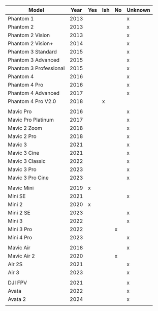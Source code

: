 | Model                  | Year | Yes | Ish | No | Unknown |
|------------------------|------|-----|-----|----|---------|
| Phantom 1              | 2013 |     |     |    |    x    |
| Phantom 2              | 2013 |     |     |    |    x    |
| Phantom 2 Vision       | 2013 |     |     |    |    x    |
| Phantom 2 Vision+      | 2014 |     |     |    |    x    |
| Phantom 3 Standard     | 2015 |     |     |    |    x    |
| Phantom 3 Advanced     | 2015 |     |     |    |    x    |
| Phantom 3 Professional | 2015 |     |     |    |    x    |
| Phantom 4              | 2016 |     |     |    |    x    |
| Phantom 4 Pro          | 2016 |     |     |    |    x    |
| Phantom 4 Advanced     | 2017 |     |     |    |    x    |
| Phantom 4 Pro V2.0     | 2018 |     |  x  |    |         |
|                        |      |     |     |    |         |
| Mavic Pro              | 2016 |     |     |    |    x    |
| Mavic Pro Platinum     | 2017 |     |     |    |    x    |
| Mavic 2 Zoom           | 2018 |     |     |    |    x    |
| Mavic 2 Pro            | 2018 |     |     |    |    x    |
| Mavic 3                | 2021 |     |     |    |    x    |
| Mavic 3 Cine           | 2021 |     |     |    |    x    |
| Mavic 3 Classic        | 2022 |     |     |    |    x    |
| Mavic 3 Pro            | 2023 |     |     |    |    x    |
| Mavic 3 Pro Cine       | 2023 |     |     |    |    x    |
|                        |      |     |     |    |         |
| Mavic Mini             | 2019 |  x  |     |    |         |
| Mini SE                | 2021 |     |     |    |    x    |
| Mini 2                 | 2020 |  x  |     |    |         |
| Mini 2 SE              | 2023 |     |     |    |    x    |
| Mini 3                 | 2022 |     |     |    |    x    |
| Mini 3 Pro             | 2022 |     |     |  x |         |
| Mini 4 Pro             | 2023 |     |     |    |    x    |
|                        |      |     |     |    |         |
| Mavic Air              | 2018 |     |     |    |    x    |
| Mavic Air 2            | 2020 |     |     |  x |         |
| Air 2S                 | 2021 |     |     |    |    x    |
| Air 3                  | 2023 |     |     |    |    x    |
|                        |      |     |     |    |         |
| DJI FPV                | 2021 |     |     |    |    x    |
| Avata                  | 2022 |     |     |    |    x    |
| Avata 2                | 2024 |     |     |    |    x    |
|                        |      |     |     |    |         |
